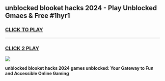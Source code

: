 
## unblocked blooket hacks 2024 - Play Unblocked Gmaes & Free #1hyr1
<h3>
<a href="https://news.freeplayer.one?title=unblocked_blooket_hacks_2024&ref=24F">CLICK TO PLAY</a></h3>
<hr>

<h3>
<a href="https://news.freeplayer.one?title=unblocked_blooket_hacks_2024&ref=24F">CLICK 2 PLAY</a>
  
</h3>

<a href="https://news.freeplayer.one?title=unblocked_blooket_hacks_2024&ref=24F/"><img src="https://clearcache.store/games.png"></a>


**unblocked blooket hacks 2024 games unblocked: Your Gateway to Fun and Accessible Online Gaming**
